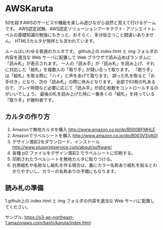 # AWSKaruta

50を超すAWSのサービスや機能を楽しみ遊びながら自然と覚えて行けるゲームです。
AWS認定試験、AWS認定ソリューションアーキテクト- アソシエイトレベルの基礎知識の勉強にもきっと、おそらく、多分役立つこと間違いありません。
HTML5カルタが発祥とも言われています。

ルールはいわゆる普通のカルタです。
github上の index.html と img フォルダの内容を適当な Web サーバに配置して Web ブラウザで読み込めばランダムに「読み札」が表示されます。
一人の「読み手」が「読み札」を読み上げ、それに対応した「絵札」を複数人の「取り手」が競い合って取ります。
「取り手」は「絵札」を取る際に「ハイ」と声をあげて取ります。
誤った札を取ると「お手付き」となり、次の「読み札」の際に休みとなります。
全部で63枚の札あるので、プレイ時間など必要に応じて「読み手」が読む枚数をコントロールするのがいいでしょう。
最後の札を読み上げた時に一番多くの「絵札」を持っている「取り手」が勝利者です。


## カルタの作り方

1. Amazonで無地カルタを購入 http://www.amazon.co.jp/dp/B000BFMHLE
1. Amazonでラベルシートを購入 http://www.amazon.co.jp/dp/B003VSVAOI
1. デザイン満彩2をダウンロード、インストール http://www.plusprintservice.com/about/software/ 
1. 各種 pl2 ファイルをデザイン満彩2 でラベルシートに印刷する。
1. 印刷されたラベルシートを無地カルタに貼りつける。
1. 白黒絵札や名称なし絵札を作る場合は、裏にカラー名称あり絵札を貼るとわかりやすいし、カラーの名称ありの予備にもなります。

## 読み札の準備

1.github上の index.html と img フォルダの内容を適当な Web サーバに配置してください。

サンプル: https://s3-ap-northeast-1.amazonaws.com/bashi/karuta/index.html
